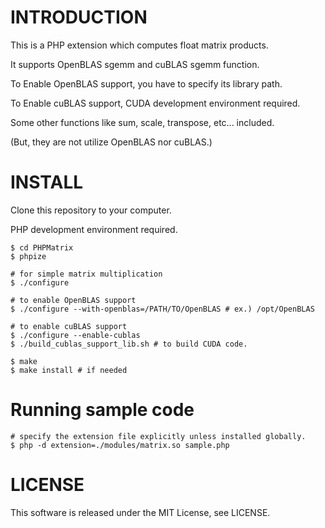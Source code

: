 # INTRODUCTION
This is a PHP extension which computes float matrix products.

It supports OpenBLAS sgemm and cuBLAS sgemm function.

To Enable OpenBLAS support, you have to specify its library path.

To Enable cuBLAS support, CUDA development environment required.

Some other functions like sum, scale, transpose, etc... included.

(But, they are not utilize OpenBLAS nor cuBLAS.)

# INSTALL

Clone this repository to your computer.

PHP development environment required.

```shell
$ cd PHPMatrix
$ phpize

# for simple matrix multiplication
$ ./configure

# to enable OpenBLAS support
$ ./configure --with-openblas=/PATH/TO/OpenBLAS # ex.) /opt/OpenBLAS

# to enable cuBLAS support
$ ./configure --enable-cublas
$ ./build_cublas_support_lib.sh # to build CUDA code.

$ make
$ make install # if needed
```

# Running sample code
```shell
# specify the extension file explicitly unless installed globally.
$ php -d extension=./modules/matrix.so sample.php
```
# LICENSE
This software is released under the MIT License, see LICENSE.

